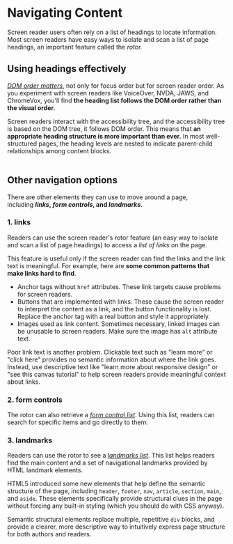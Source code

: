 # **Navigating Content**

Screen reader users often rely on a list of headings to locate information. Most screen readers have easy ways to isolate and scan a list of page headings, an important feature called the *rotor.*

## **Using headings effectively**

_[DOM order matters](https://developers.google.com/web/fundamentals/accessibility/focus/dom-order-matters)_, not only for focus order but for screen reader order. As you experiment with screen readers like VoiceOver, NVDA, JAWS, and ChromeVox, you'll find **the heading list follows the DOM order rather than the visual order**.

Screen readers interact with the accessibility tree, and the accessibility tree is based on the DOM tree, it follows DOM order. This means that **an appropriate heading structure is more important than ever.** In most well-structured pages, the heading levels are nested to indicate parent-child relationships among content blocks.
<br/>
<br/>

## **Other navigation options**

There are other elements they can use to move around a page, including **_links_, *form controls*, and *landmarks*.**

### **1. links**

Readers can use the screen reader's rotor feature (an easy way to isolate and scan a list of page headings) to access a *list of links* on the page.

This feature is useful only if the screen reader can find the links and the link text is meaningful. For example, here are **some common patterns that make links hard to find**.

- Anchor tags without `href` attributes. These link targets cause problems for screen readers.
- Buttons that are implemented with links. These cause the screen reader to interpret the content as a link, and the button functionality is lost. Replace the anchor tag with a real button and style it appropriately.
- Images used as link content. Sometimes necessary, linked images can be unusable to screen readers. Make sure the image has `alt` attribute text.

Poor link text is another problem. Clickable text such as "learn more" or "click here" provides no semantic information about where the link goes. Instead, use descriptive text like "learn more about responsive design" or "see this canvas tutorial" to help screen readers provide meaningful context about links.

### **2. form controls**

The rotor can also retrieve a *[form control list](https://www.tutorialspoint.com/html/html_forms.htm)*. Using this list, readers can search for specific items and go directly to them.

### **3. landmarks**

Readers can use the rotor to see a *[landmarks list](https://www.w3.org/TR/2017/NOTE-wai-aria-practices-1.1-20171214/examples/landmarks/HTML5.html)*. This list helps readers find the main content and a set of navigational landmarks provided by HTML landmark elements.

HTML5 introduced some new elements that help define the semantic structure of the page, including `header`, `footer`, `nav`, `article`, `section`, `main`, and `aside`. These elements specifically provide structural clues in the page without forcing any built-in styling (which you should do with CSS anyway).

Semantic structural elements replace multiple, repetitive `div` blocks, and provide a clearer, more descriptive way to intuitively express page structure for both authors and readers.
